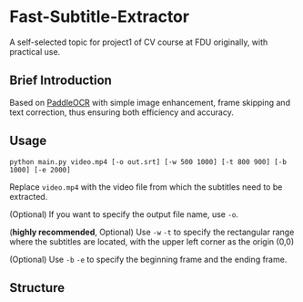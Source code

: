 # Fast-Subtitle-Extractor
A self-selected topic for project1 of CV course at FDU originally, with practical use.

## Brief Introduction

Based on [PaddleOCR](https://github.com/PaddlePaddle/PaddleOCR) with simple image enhancement, frame skipping and text correction, thus ensuring both efficiency and accuracy.

## Usage

`python main.py video.mp4 [-o out.srt] [-w 500 1000] [-t 800 900] [-b 1000] [-e 2000]`

Replace `video.mp4` with the video file from which the subtitles need to be extracted.

(Optional) If you want to specify the output file name, use `-o`.

(**highly recommended**, Optional) Use `-w` `-t` to specify the rectangular range where the subtitles are located, with the upper left corner as the origin (0,0)

(Optional) Use `-b` `-e` to specify the beginning frame and the ending frame.

## Structure

